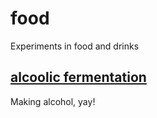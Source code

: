 # food
Experiments in food and drinks

## [alcoolic fermentation](/alcoholic-fermentation/)
Making alcohol, yay!